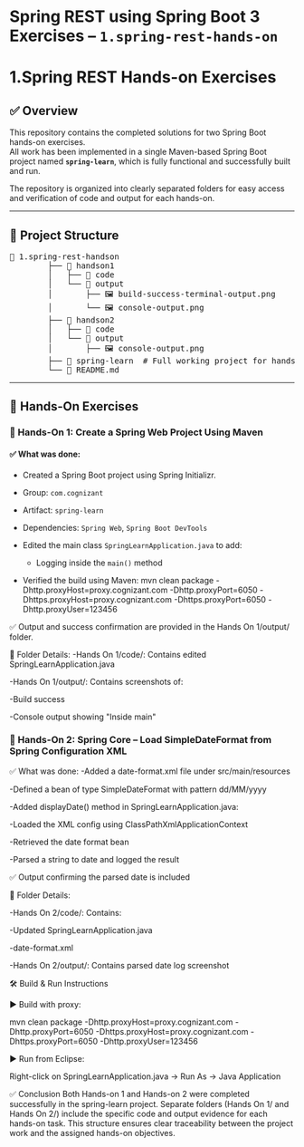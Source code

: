 # Spring REST using Spring Boot 3 Exercises – `1.spring-rest-hands-on`

# 1.Spring REST Hands-on Exercises

## ✅ Overview

This repository contains the completed solutions for two Spring Boot hands-on exercises.  
All work has been implemented in a single Maven-based Spring Boot project named **`spring-learn`**, which is fully functional and successfully built and run.

The repository is organized into clearly separated folders for easy access and verification of code and output for each hands-on.

---

## 📁 Project Structure

<pre>📁 1.spring-rest-handson
        ├── 📁 handson1
        │   ├── 📁 code
        │   └── 📁 output
        │       ├── 🖼️ build-success-terminal-output.png
        │       └── 🖼️ console-output.png
        ├── 📁 handson2
        │   ├── 📁 code
        │   └── 📁 output
        │       ├── 🖼️ console-output.png     
        ├── 📁 spring-learn  # Full working project for handson1 & handson2
        └── 📄 README.md</pre>
---

## 🧪 Hands-On Exercises

### 🔹 Hands-On 1: Create a Spring Web Project Using Maven

#### ✅ What was done:

- Created a Spring Boot project using Spring Initializr.

- Group: `com.cognizant`

- Artifact: `spring-learn`

- Dependencies: `Spring Web`, `Spring Boot DevTools`

- Edited the main class `SpringLearnApplication.java` to add:
  - Logging inside the `main()` method

- Verified the build using Maven:
  mvn clean package -Dhttp.proxyHost=proxy.cognizant.com -Dhttp.proxyPort=6050 -Dhttps.proxyHost=proxy.cognizant.com -Dhttps.proxyPort=6050 -Dhttp.proxyUser=123456

✅ Output and success confirmation are provided in the Hands On 1/output/ folder.

📂 Folder Details:
-Hands On 1/code/: Contains edited SpringLearnApplication.java

-Hands On 1/output/: Contains screenshots of:

  -Build success

  -Console output showing "Inside main"

### 🔹 Hands-On 2: Spring Core – Load SimpleDateFormat from Spring Configuration XML 


✅ What was done:
-Added a date-format.xml file under src/main/resources

-Defined a bean of type SimpleDateFormat with pattern dd/MM/yyyy

-Added displayDate() method in SpringLearnApplication.java:

-Loaded the XML config using ClassPathXmlApplicationContext

-Retrieved the date format bean

-Parsed a string to date and logged the result

✅ Output confirming the parsed date is included

📂 Folder Details:

-Hands On 2/code/: Contains:

  -Updated SpringLearnApplication.java

  -date-format.xml

-Hands On 2/output/: Contains parsed date log screenshot

🛠 Build & Run Instructions

▶️ Build with proxy:

mvn clean package -Dhttp.proxyHost=proxy.cognizant.com -Dhttp.proxyPort=6050 -Dhttps.proxyHost=proxy.cognizant.com -Dhttps.proxyPort=6050 -Dhttp.proxyUser=123456

▶️ Run from Eclipse:

Right-click on SpringLearnApplication.java
→ Run As → Java Application

✅ Conclusion
Both Hands-on 1 and Hands-on 2 were completed successfully in the spring-learn project.
Separate folders (Hands On 1/ and Hands On 2/) include the specific code and output evidence for each hands-on task.
This structure ensures clear traceability between the project work and the assigned hands-on objectives.

